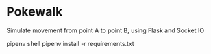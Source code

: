 # Pokewalk

Simulate movement from point A to point B, using Flask and Socket IO

pipenv shell
pipenv install -r requirements.txt